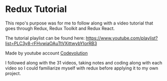 # Redux Tutorial

This repo's purpose was for me to follow along with a video tutorial that goes through Redux, Redux Toolkit and Redux React. 

The tutorial playlist can be found here: https://www.youtube.com/playlist?list=PLC3y8-rFHvwiaOAuTtVXittwybYIorRB3

Made by youtube account [Codevolution](https://www.youtube.com/@Codevolution)

I followed along with the 31 videos, taking notes and coding along with each video so I could familiarize myself with redux before applying it to my own project. 

